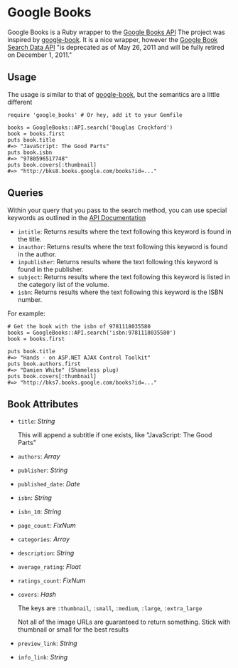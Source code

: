 Google Books
============

Google Books is a Ruby wrapper to the [Google Books API](http://code.google.com/apis/books/docs/v1/getting_started.html)
The project was inspired by [google-book](https://github.com/papercavalier/google-book).  It is a nice wrapper, however the [Google Book Search Data API](http://code.google.com/apis/books/docs/gdata/developers_guide_protocol.html) "is deprecated as of May 26, 2011 and will be fully retired on December 1, 2011."

Usage
-----
The usage is similar to that of [google-book](https://github.com/papercavalier/google-book), but the semantics are a little different

    require 'google_books' # Or hey, add it to your Gemfile
  
    books = GoogleBooks::API.search('Douglas Crockford')
    book = books.first
    puts book.title
    #=> "JavaScript: The Good Parts"
    puts book.isbn
    #=> "9780596517748"
    puts book.covers[:thumbnail]
    #=> "http://bks8.books.google.com/books?id=..."
  

Queries
-------
Within your query that you pass to the search method, you can use special keywords as outlined in the [API Documentation](http://code.google.com/apis/books/docs/v1/using.html#q)

* `intitle`: Returns results where the text following this keyword is found in the title.
* `inauthor`: Returns results where the text following this keyword is found in the author.
* `inpublisher`: Returns results where the text following this keyword is found in the publisher.
* `subject`: Returns results where the text following this keyword is listed in the category list of the volume.
* `isbn`: Returns results where the text following this keyword is the ISBN number.

For example:
  
    # Get the book with the isbn of 9781118035580
    books = GoogleBooks::API.search('isbn:9781118035580')
    book = books.first

    puts book.title
    #=> "Hands - on ASP.NET AJAX Control Toolkit"
    puts book.authors.first
    #=> "Damien White" (Shameless plug)
    puts book.covers[:thumbnail]
    #=> "http://bks7.books.google.com/books?id=..."

Book Attributes
---------------
*   `title`: *String*

    This will append a subtitle if one exists, like "JavaScript: The Good Parts"

*   `authors`: *Array*
*   `publisher`: *String*
*   `published_date`: *Date*
*   `isbn`: *String*
*   `isbn_10`: *String*
*   `page_count`: *FixNum*
*   `categories`: *Array*
*   `description`: *String*
*   `average_rating`: *Float*
*   `ratings_count`: *FixNum*
*   `covers`: *Hash*

    The keys are `:thumbnail`, `:small`, `:medium`, `:large`, `:extra_large`

    Not all of the image URLs are guaranteed to return something.  Stick with thumbnail or small for the best results 

*   `preview_link`: *String*
*   `info_link`: *String*